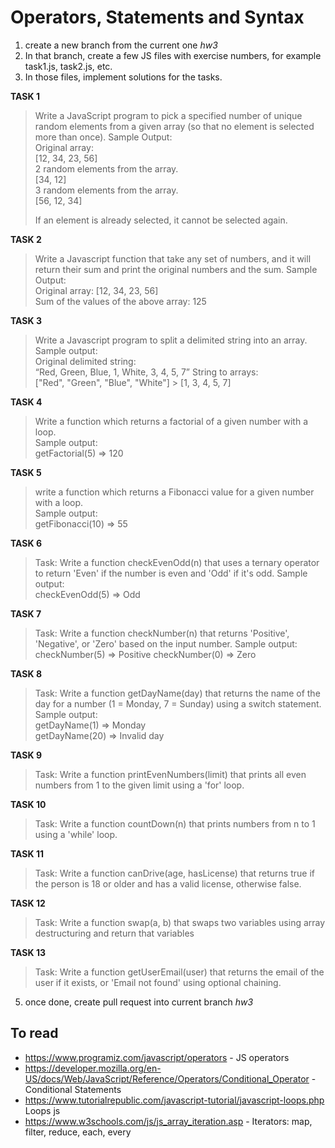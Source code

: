 # Operators, Statements and Syntax

1. create a new branch from the current one _hw3_
2. In that branch, create a few JS files with exercise numbers, for example task1.js, task2.js, etc.
3. In those files, implement solutions for the tasks.

**TASK 1**

> Write a JavaScript program to pick a specified number of unique random elements from a given array (so that no element is selected more than once).
> Sample Output:  
> Original array:  
> [12, 34, 23, 56]  
> 2 random elements from the array.  
> [34, 12]  
> 3 random elements from the array.  
> [56, 12, 34]
>
> If an element is already selected, it cannot be selected again.

**TASK 2**

> Write a Javascript function that take any set of numbers, and it will return their sum and print the original numbers and the sum.
> Sample Output:  
> Original array: [12, 34, 23, 56]    
> Sum of the values of the above array: 125

**TASK 3**

> Write a Javascript program to split a delimited string into an array.  
> Sample output:  
> Original delimited string:  
> “Red, Green, Blue, 1, White, 3, 4, 5, 7” String to arrays:  
> ["Red", "Green", "Blue", "White"] > [1, 3, 4, 5, 7]

**TASK 4**

> Write a function which returns a factorial of a given number with a loop.  
> Sample output:  
> getFactorial(5) => 120

**TASK 5**

> write a function which returns a Fibonacci value for a given number with a loop.  
> Sample output:  
> getFibonacci(10) => 55

**TASK 6**

> Task: Write a function checkEvenOdd(n) that uses a ternary operator to return 'Even' if the number is even and 'Odd' if it's odd.
> Sample output:  
> checkEvenOdd(5) => Odd

**TASK 7**

> Task: Write a function checkNumber(n) that returns 'Positive', 'Negative', or 'Zero' based on the input number.
> Sample output:  
> checkNumber(5) => Positive
> checkNumber(0) => Zero

**TASK 8**

> Task: Write a function getDayName(day) that returns the name of the day for a number (1 = Monday, 7 = Sunday) using a switch statement.
> Sample output:  
> getDayName(1) => Monday  
> getDayName(20) => Invalid day  

**TASK 9**

> Task: Write a function printEvenNumbers(limit) that prints all even numbers from 1 to the given limit using a 'for' loop.

**TASK 10**

> Task: Write a function countDown(n) that prints numbers from n to 1 using a 'while' loop.

**TASK 11**

> Task: Write a function canDrive(age, hasLicense) that returns true if the person is 18 or older and has a valid license, otherwise false.

**TASK 12**

> Task: Write a function swap(a, b) that swaps two variables using array destructuring and return that variables

**TASK 13**

> Task: Write a function getUserEmail(user) that returns the email of the user if it exists, or 'Email not found' using optional chaining.

5. once done, create pull request into current branch _hw3_

## To read

- https://www.programiz.com/javascript/operators - JS operators
- https://developer.mozilla.org/en-US/docs/Web/JavaScript/Reference/Operators/Conditional_Operator - Conditional Statements
- https://www.tutorialrepublic.com/javascript-tutorial/javascript-loops.php Loops js
- https://www.w3schools.com/js/js_array_iteration.asp - Iterators: map, filter, reduce, each, every
